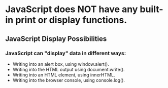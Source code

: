 # JavaScript does NOT have any built-in print or display functions.

## JavaScript Display Possibilities
### JavaScript can "display" data in different ways:

* Writing into an alert box, using window.alert().
* Writing into the HTML output using document.write().
* Writing into an HTML element, using innerHTML.
* Writing into the browser console, using console.log().
